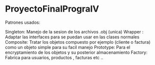 # ProyectoFinalPrograIV

Patrones usados:

Singleton: Manejo de la sesion de los archivos .obj (unica) 
Wrapper : Adaptar las interfaces para se puedan usar en las clases normales
Composite: Tratar los objetos compuesto por ejemplo (cliente o factura) como un objeto simple para su facil manejo
Prototype: Para el encryptamiento de los objetos y su posterior almacenamiento
Factory: Fabrica para usuarios, productos , facturas etc .. 
